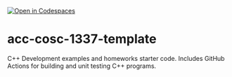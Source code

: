 [![Open in Codespaces](https://classroom.github.com/assets/launch-codespace-f4981d0f882b2a3f0472912d15f9806d57e124e0fc890972558857b51b24a6f9.svg)](https://classroom.github.com/open-in-codespaces?assignment_repo_id=9844084)
# acc-cosc-1337-template
C++ Development examples and homeworks starter code.  Includes GitHub Actions for building and unit testing C++ programs.
